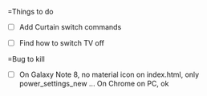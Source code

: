 =Things to do
- [ ] Add Curtain switch commands
- [ ] Find how to switch TV off


=Bug to kill
- [ ] On Galaxy Note 8, no material icon on index.html, only power_settings_new ... On Chrome on PC, ok 

